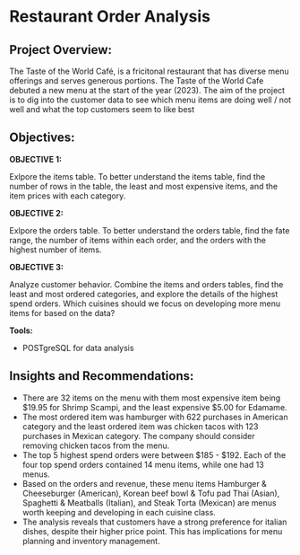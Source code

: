 # Restaurant Order Analysis 

## Project Overview:
The Taste of the World Café, is a fricitonal restaurant that has diverse menu offerings and serves generous portions. The Taste of the World Cafe debuted a new menu at the start of the year (2023). The aim of the project is to dig into the customer data to see which menu items are doing well / not well and what the top customers seem to like best


## Objectives:

**OBJECTIVE 1:** 

Exlpore the items table. To better understand the items table, find the number of rows in the table, the least and most expensive items, and the item prices with each category.

**OBJECTIVE 2:**

Exlpore the orders table. To better understand the orders table, find the fate range, the number of items within each order, and the orders with the highest number of items.

**OBJECTIVE 3:** 

Analyze customer behavior. Combine the items and orders tables, find the least and most ordered categories, and explore the details of the highest spend orders. Which cuisines should we focus on developing more menu items for based on the data?

**Tools:** 
- POSTgreSQL for data analysis

## Insights and Recommendations: 
- There are 32 items on the menu with them most expensive item being $19.95 for Shrimp Scampi, and the least expensive $5.00 for Edamame. 
- The most ordered item was hamburger with 622 purchases in American category and the least ordered item was chicken tacos with 123 purchases in Mexican category. The company should consider removing chicken tacos from the menu. 
- The top 5 highest spend orders were between $185 - $192. Each of the four top spend orders contained 14 menu items, while one had 13 menus.
- Based on the orders and revenue, these menu items Hamburger & Cheeseburger (American), Korean beef bowl & Tofu pad Thai (Asian), Spaghetti & Meatballs (Italian), and Steak Torta (Mexican) are menus worth keeping and developing in each cuisine class.
- The analysis reveals that customers have a strong preference for italian dishes, despite their higher price point. This has implications for menu planning and inventory management.
